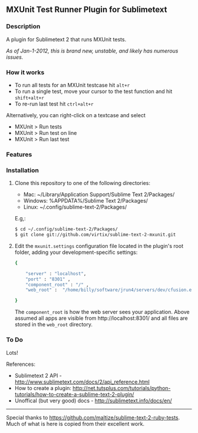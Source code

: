 ## MXUnit Test Runner Plugin for Sublimetext

### Description
A plugin for Sublimetext 2 that runs MXUnit tests.

_As of Jan-1-2012, this is brand new, unstable, and likely has numerous issues._

### How it works
 - To run all tests for an MXUnit testcase hit ```alt+r```
 - To run a single test, move your cursor to the test function and hit ```shift+alt+r```
 - To re-run last test  hit ```ctrl+alt+r```

 Alternatively, you can right-click on a textcase and select 
  - MXUnit > Run tests
  - MXUnit > Run test on line
  - MXUnit > Run last test

### Features


### Installation

1. Clone this repository to one of the following directories:

 	- Mac: ~/Library/Application Support/Sublime Text 2/Packages/
 	- Windows: %APPDATA%/Sublime Text 2/Packages/
 	- Linux: ~/.config/sublime-text-2/Packages/

	E.g,: 

	```bash
	$ cd ~/.config/sublime-text-2/Packages/
	$ git clone git://github.com/virtix/sublime-text-2-mxunit.git

	```

2. Edit the ```mxunit.settings``` configuration file located in the plugin's root folder,
   adding your development-specific settings:

	```bash
	{
	
		"server" : "localhost",
		"port" : "8301" ,
		"component_root" : "/" ,
		"web_root" :  "/home/billy/software/jrun4/servers/dev/cfusion.ear/cfusion.war/" ,
	
	}
	``` 
	The ```component_root``` is how the web server sees your application. Above assumed all apps are visible from
	http://localhost:8301/  and all files are stored in the  ```web_root``` directory.



### To Do
Lots!

References:
 - Sublimetext 2 API - http://www.sublimetext.com/docs/2/api_reference.html
 - How to create a plugin: http://net.tutsplus.com/tutorials/python-tutorials/how-to-create-a-sublime-text-2-plugin/
 - Unoffical (but very good) docs - http://sublimetext.info/docs/en/




------


Special thanks to https://github.com/maltize/sublime-text-2-ruby-tests. Much of what is here is copied from their excellent work.